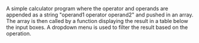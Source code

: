 A simple calculator program where the operator and operands are appended as a string "operand1 operator operand2" and pushed in an array.
The array is then called by a function displaying the result in a table below the input boxes.
A dropdown menu is used to filter the result based on the operation.